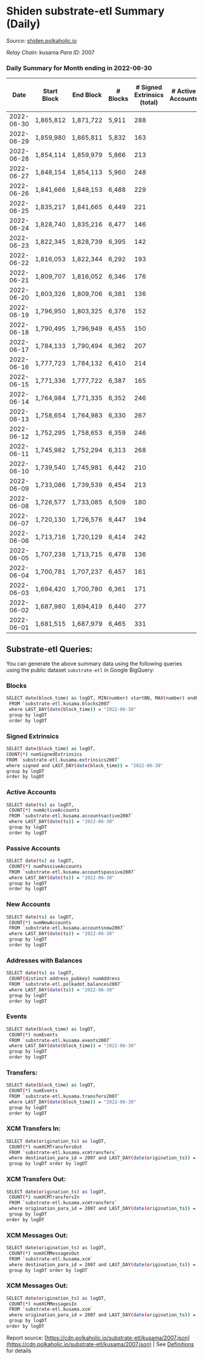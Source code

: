# Shiden substrate-etl Summary (Daily)

_Source_: [shiden.polkaholic.io](https://shiden.polkaholic.io)

*Relay Chain*: kusama
*Para ID*: 2007



### Daily Summary for Month ending in 2022-06-30


| Date | Start Block | End Block | # Blocks | # Signed Extrinsics (total) | # Active Accounts | # Passive | # New | # Addresses with Balances | # Events | # Transfers | # XCM Transfers In | # XCM Transfers Out | # XCM In | # XCM Out | Issues | 
| ---- | ----------- | --------- | -------- | --------------------------- | ----------------- | --------- | ----- | ------------------------- | -------- | ----------- | ------------------ | ------------------- | -------- | --------- | ------ |
| 2022-06-30 | 1,865,812 | 1,871,722 | 5,911 | 288 |  |  |  | 554,344 | 62,692 | 7,121 ($66,345.63) |   |   |  |  |  |
| 2022-06-29 | 1,859,980 | 1,865,811 | 5,832 | 163 |  |  |  |  | 53,170 | 6,526 ($70,150.11) |   |   |  |  |  |
| 2022-06-28 | 1,854,114 | 1,859,979 | 5,866 | 213 |  |  |  |  | 58,306 | 7,120 ($163,266.28) |   | 3 ($33.24) |  |  |  |
| 2022-06-27 | 1,848,154 | 1,854,113 | 5,960 | 248 |  |  |  |  | 63,106 | 7,941 ($212,372.56) | 4 ($0.20) | 4 ($11.06) |  |  |  |
| 2022-06-26 | 1,841,666 | 1,848,153 | 6,488 | 229 |  |  |  |  | 66,458 | 7,892 ($423,860.72) |   |   |  |  |  |
| 2022-06-25 | 1,835,217 | 1,841,665 | 6,449 | 221 |  |  |  |  | 65,563 | 8,009 ($691,914.40) | 2 ($23.67) | 2 ($11.38) |  |  |  |
| 2022-06-24 | 1,828,740 | 1,835,216 | 6,477 | 146 |  |  |  |  | 61,560 | 7,402 ($397,926.38) | 6 ($64.37) | 9 ($53.28) |  |  |  |
| 2022-06-23 | 1,822,345 | 1,828,739 | 6,395 | 142 |  |  |  |  | 54,487 | 6,814 ($26,849.93) | 1 ($15.97) | 3 ($5.91) |  |  |  |
| 2022-06-22 | 1,816,053 | 1,822,344 | 6,292 | 193 |  |  |  |  | 61,791 | 7,239 ($23,226.77) |   | 1 (-) |  |  |  |
| 2022-06-21 | 1,809,707 | 1,816,052 | 6,346 | 176 |  |  |  |  | 58,005 | 7,056 ($391,169.49) |   |   |  |  |  |
| 2022-06-20 | 1,803,326 | 1,809,706 | 6,381 | 136 |  |  |  |  | 58,911 | 7,105 ($639,555.52) |   |   |  |  |  |
| 2022-06-19 | 1,796,950 | 1,803,325 | 6,376 | 152 |  |  |  |  | 61,975 | 7,268 ($151,960.27) |   |   |  |  |  |
| 2022-06-18 | 1,790,495 | 1,796,949 | 6,455 | 150 |  |  |  |  | 96,111 | 9,128 ($461,990.62) |   |   |  |  |  |
| 2022-06-17 | 1,784,133 | 1,790,494 | 6,362 | 207 |  |  |  |  | 68,985 | 7,251 ($511,523.53) |   |   |  |  |  |
| 2022-06-16 | 1,777,723 | 1,784,132 | 6,410 | 214 |  |  |  |  | 70,057 | 7,848 ($115,301.43) |   |   |  |  |  |
| 2022-06-15 | 1,771,336 | 1,777,722 | 6,387 | 165 |  |  |  |  | 89,729 | 8,669 ($21,866.80) |   |   |  |  |  |
| 2022-06-14 | 1,764,984 | 1,771,335 | 6,352 | 246 |  |  |  |  | 87,503 | 8,007 ($84,073.02) | 1 ($0.48) |   |  |  |  |
| 2022-06-13 | 1,758,654 | 1,764,983 | 6,330 | 267 |  |  |  |  | 88,666 | 8,064 ($148,669.93) | 1 ($2,647.07) |   |  |  |  |
| 2022-06-12 | 1,752,295 | 1,758,653 | 6,359 | 246 |  |  |  |  | 72,655 | 8,147 ($83,793.49) |   |   |  |  |  |
| 2022-06-11 | 1,745,982 | 1,752,294 | 6,313 | 268 |  |  |  |  | 67,864 | 7,486 ($112,961.41) |   |   |  |  |  |
| 2022-06-10 | 1,739,540 | 1,745,981 | 6,442 | 210 |  |  |  |  | 56,576 | 7,100 ($66,623.45) |   | 6 ($0.25) |  |  |  |
| 2022-06-09 | 1,733,086 | 1,739,539 | 6,454 | 213 |  |  |  |  | 54,250 | 6,713 ($19,740.60) |   |   |  |  |  |
| 2022-06-08 | 1,726,577 | 1,733,085 | 6,509 | 180 |  |  |  | 551,398 | 58,712 | 6,747 ($30,990.19) |   |   |  |  |  |
| 2022-06-07 | 1,720,130 | 1,726,576 | 6,447 | 194 |  |  |  |  | 59,983 | 6,830 ($98,788.71) |   |   |  |  |  |
| 2022-06-06 | 1,713,716 | 1,720,129 | 6,414 | 242 |  |  |  |  | 70,413 | 8,629 ($137,037.66) |   |   |  |  |  |
| 2022-06-05 | 1,707,238 | 1,713,715 | 6,478 | 136 |  |  |  |  | 98,481 | 7,026 ($85,241.20) |   |   |  |  |  |
| 2022-06-04 | 1,700,781 | 1,707,237 | 6,457 | 161 |  |  |  |  | 105,215 | 6,699 ($54,576.23) |   |   |  |  |  |
| 2022-06-03 | 1,694,420 | 1,700,780 | 6,361 | 171 |  |  |  |  | 53,670 | 6,774 ($315,089.64) |   |   |  |  |  |
| 2022-06-02 | 1,687,980 | 1,694,419 | 6,440 | 277 |  |  |  |  | 51,738 | 6,630 ($80,213.16) | 4 ($19.05) | 9 ($1.02) |  |  |  |
| 2022-06-01 | 1,681,515 | 1,687,979 | 6,465 | 331 |  |  |  |  | 75,122 | 8,165 ($287,010.74) |   |   |  |  |  |

## Substrate-etl Queries:
You can generate the above summary data using the following queries using the public dataset `substrate-etl` in Google BigQuery:

### Blocks
```bash
SELECT date(block_time) as logDT, MIN(number) startBN, MAX(number) endBN, COUNT(*) numBlocks 
 FROM `substrate-etl.kusama.blocks2007`  
 where LAST_DAY(date(block_time)) = "2022-06-30" 
 group by logDT 
 order by logDT
```

### Signed Extrinsics
```bash
SELECT date(block_time) as logDT, 
COUNT(*) numSignedExtrinsics 
FROM `substrate-etl.kusama.extrinsics2007`  
where signed and LAST_DAY(date(block_time)) = "2022-06-30" 
group by logDT 
order by logDT
```

### Active Accounts
```bash
SELECT date(ts) as logDT, 
 COUNT(*) numActiveAccounts 
 FROM `substrate-etl.kusama.accountsactive2007` 
 where LAST_DAY(date(ts)) = "2022-06-30" 
 group by logDT 
 order by logDT
```

### Passive Accounts
```bash
SELECT date(ts) as logDT, 
 COUNT(*) numPassiveAccounts 
 FROM `substrate-etl.kusama.accountspassive2007` 
 where LAST_DAY(date(ts)) = "2022-06-30" 
 group by logDT 
 order by logDT
```

### New Accounts
```bash
SELECT date(ts) as logDT, 
 COUNT(*) numNewAccounts 
 FROM `substrate-etl.kusama.accountsnew2007` 
 where LAST_DAY(date(ts)) = "2022-06-30" 
 group by logDT
 order by logDT
```

### Addresses with Balances
```bash
SELECT date(ts) as logDT,
 COUNT(distinct address_pubkey) numAddress 
 FROM `substrate-etl.polkadot.balances2007` 
 where LAST_DAY(date(ts)) = "2022-06-30" 
 group by logDT 
 order by logDT
```

### Events
```bash
SELECT date(block_time) as logDT, 
 COUNT(*) numEvents 
 FROM `substrate-etl.kusama.events2007` 
 where LAST_DAY(date(block_time)) = "2022-06-30" 
 group by logDT 
 order by logDT
```

### Transfers:
```bash
SELECT date(block_time) as logDT, 
 COUNT(*) numEvents 
 FROM `substrate-etl.kusama.transfers2007` 
 where LAST_DAY(date(block_time)) = "2022-06-30" 
 group by logDT 
 order by logDT
```

### XCM Transfers In:
```bash
SELECT date(origination_ts) as logDT, 
 COUNT(*) numXCMTransfersOut 
 FROM `substrate-etl.kusama.xcmtransfers` 
 where destination_para_id = 2007 and LAST_DAY(date(origination_ts)) = "2022-06-30" 
 group by logDT order by logDT
```

### XCM Transfers Out:
```bash
SELECT date(origination_ts) as logDT, 
 COUNT(*) numXCMTransfersIn 
 FROM `substrate-etl.kusama.xcmtransfers` 
 where origination_para_id = 2007 and LAST_DAY(date(origination_ts)) = "2022-06-30" 
 group by logDT 
order by logDT
```

### XCM Messages Out:
```bash
SELECT date(origination_ts) as logDT, 
 COUNT(*) numXCMMessagesOut 
 FROM `substrate-etl.kusama.xcm` 
 where destination_para_id = 2007 and LAST_DAY(date(origination_ts)) = "2022-06-30" 
 group by logDT order by logDT
```

### XCM Messages Out:
```bash
SELECT date(origination_ts) as logDT, 
 COUNT(*) numXCMMessagesIn 
 FROM `substrate-etl.kusama.xcm` 
 where origination_para_id = 2007 and LAST_DAY(date(origination_ts)) = "2022-06-30" 
 group by logDT 
order by logDT
```


Report source: [https://cdn.polkaholic.io/substrate-etl/kusama/2007.json](https://cdn.polkaholic.io/substrate-etl/kusama/2007.json) | See [Definitions](/DEFINITIONS.md) for details
